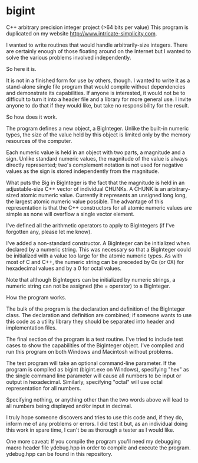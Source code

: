 # bigint
C++ arbitrary precision integer project (>64 bits per value)
This program is duplicated on my website http://www.intricate-simplicity.com.

I wanted to write routines that would handle arbitrarily-size integers. There are certainly enough of those floating around on the Internet but I wanted to solve the various problems involved independently.
 
So here it is.
 
It is not in a finished form for use by others, though. I wanted to write it as a stand-alone single file program that would compile without dependencies and demonstrate its capabilities. If anyone is interested, it would not be to difficult to turn it into a header file and a library for more general use. I invite anyone to do that if they would like, but take no responsibility for the result.
 
So how does it work.
 
The program defines a new object, a BigInteger. Unlike the built-in numeric types, the size of the value held by this object is limited only by the memory resources of the computer.
 
Each numeric value is held in an object with two parts, a magnitude and a sign. Unlike standard numeric values, the magnitude of the value is always directly represented; two's complement notation is not used for negative values as the sign is stored independently from the magnitude.
 
What puts the Big in BigInteger is the fact that the magnitude is held in an adjustable-size C++ vector of individual CHUNKs. A CHUNK is an arbitrary-sized atomic numeric value. Currently it represents an unsigned long long, the largest atomic numeric value possible. The advantage of this representation is that the C++ constructors for all atomic numeric values are simple as none will overflow a single vector element.
 
I've defined all the arithmetic operators to apply to BigIntegers (if I've forgotten any, please let me know).
 
I've added a non-standard constructor. A BigInteger can be initialized when declared by a numeric string. This was necessary so that a BigInteger could be initialized with a value too large for the atomic numeric types. As with most of C and C++, the numeric string can be preceded by 0x (or 0X) for hexadecimal values and by a 0 for octal values.
 
Note that although BigIntegers can be initialized by numeric strings, a numeric string can not be assigned (the = operator) to a BigInteger.
 
How the program works.
 
The bulk of the program is the declaration and definition of the BigInteger class. The declaration and definition are combined; if someone wants to use this code as a utility library they should be separated into header and implementation files.
 
The final section of the program is a test routine. I've tried to include test cases to show the capabilities of the BigInteger object. I've compiled and run this program on both Windows and Macintosh without problems.
 
The test program will take an optional command-line parameter. If the program is compiled as bigint (bigint.exe on Windows), specifying "hex" as the single command line parameter will cause all numbers to be input or output in hexadecimal. Similarly, specifying "octal" will use octal representation for all numbers.
 
Specifying nothing, or anything other than the two words above will lead to all numbers being displayed and⁄or input in decimal.
 
I truly hope someone discovers and tries to use this code and, if they do, inform me of any problems or errors. I did test it but, as an individual doing this work in spare time, I can't be as thorough a tester as I would like.
 
One more caveat: If you compile the program you'll need my debugging macro header file ydebug.hpp in order to compile and execute the program. ydebug.hpp can be found in this repository.
